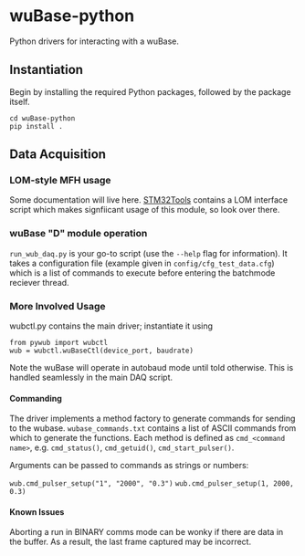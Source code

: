 # wuBase-python

Python drivers for interacting with a wuBase.

## Instantiation 

Begin by installing the required Python packages, followed by the package itself. 

```
cd wuBase-python
pip install . 
```

## Data Acquisition

### LOM-style MFH usage

Some documentation will live here. [STM32Tools](https://github.com/WIPACrepo/STM32Tools) contains a LOM interface script which makes signfiicant usage of this module, so look over there. 

### wuBase "D" module operation

`run_wub_daq.py` is your go-to script (use the `--help` flag for information). It takes a configuration file (example given in `config/cfg_test_data.cfg`) which is a list of commands to execute before entering the batchmode reciever thread. 

### More Involved Usage

wubctl.py contains the main driver; instantiate it using

```
from pywub import wubctl
wub = wubctl.wuBaseCtl(device_port, baudrate)
```

Note the wuBase will operate in autobaud mode until told otherwise. This is handled seamlessly in the main DAQ script. 

#### Commanding

The driver implements a method factory to generate commands for sending to the wubase. 
`wubase_commands.txt` contains a list of ASCII commands from which to generate the functions.
Each method is defined as `cmd_<command name>`, e.g. `cmd_status()`, `cmd_getuid()`, `cmd_start_pulser()`. 

Arguments can be passed to commands as strings or numbers:

`wub.cmd_pulser_setup("1", "2000", "0.3")`
`wub.cmd_pulser_setup(1, 2000, 0.3)`


#### Known Issues

Aborting a run in BINARY comms mode can be wonky if there are data in the buffer. As a result, the last frame captured may be incorrect. 
